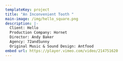 ```yaml
---
templateKey: project
title: "An Inconvenient Tooth "
main-image: /img/hello_square.png
description: |-
  Client: Hello
  Production Company: Hornet
  Director: Andy Baker
  Agency: 72andSunny
  Original Music & Sound Design: Antfood
embed url: https://player.vimeo.com/video/214751620
---
```

